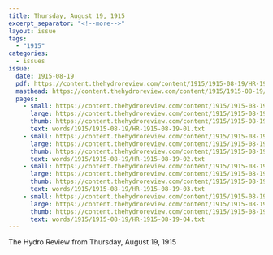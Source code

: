 ```yaml
---
title: Thursday, August 19, 1915
excerpt_separator: "<!--more-->"
layout: issue
tags:
  - "1915"
categories:
  - issues
issue:
  date: 1915-08-19
  pdf: https://content.thehydroreview.com/content/1915/1915-08-19/HR-1915-08-19.pdf
  masthead: https://content.thehydroreview.com/content/1915/1915-08-19/masthead/HR-1915-08-19.jpg
  pages:
    - small: https://content.thehydroreview.com/content/1915/1915-08-19/small/HR-1915-08-19-01.jpg
      large: https://content.thehydroreview.com/content/1915/1915-08-19/large/HR-1915-08-19-01.jpg
      thumb: https://content.thehydroreview.com/content/1915/1915-08-19/thumbnails/HR-1915-08-19-01.jpg
      text: words/1915/1915-08-19/HR-1915-08-19-01.txt
    - small: https://content.thehydroreview.com/content/1915/1915-08-19/small/HR-1915-08-19-02.jpg
      large: https://content.thehydroreview.com/content/1915/1915-08-19/large/HR-1915-08-19-02.jpg
      thumb: https://content.thehydroreview.com/content/1915/1915-08-19/thumbnails/HR-1915-08-19-02.jpg
      text: words/1915/1915-08-19/HR-1915-08-19-02.txt
    - small: https://content.thehydroreview.com/content/1915/1915-08-19/small/HR-1915-08-19-03.jpg
      large: https://content.thehydroreview.com/content/1915/1915-08-19/large/HR-1915-08-19-03.jpg
      thumb: https://content.thehydroreview.com/content/1915/1915-08-19/thumbnails/HR-1915-08-19-03.jpg
      text: words/1915/1915-08-19/HR-1915-08-19-03.txt
    - small: https://content.thehydroreview.com/content/1915/1915-08-19/small/HR-1915-08-19-04.jpg
      large: https://content.thehydroreview.com/content/1915/1915-08-19/large/HR-1915-08-19-04.jpg
      thumb: https://content.thehydroreview.com/content/1915/1915-08-19/thumbnails/HR-1915-08-19-04.jpg
      text: words/1915/1915-08-19/HR-1915-08-19-04.txt
---
```


The Hydro Review from Thursday, August 19, 1915

<!--more-->

